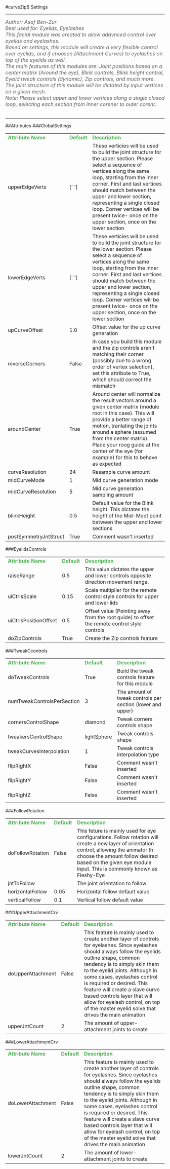 <body>
#curveZipB Settings
<hr width = 100%>
<font color = #5f5f5f size = 3pt>
<i>
Author: Asaf Ben-Zur <br>
Best used for: Eyelids, Eyelashes <br>
This facial module was created to allow adavnced control over eyelids and eyelashes. <br>
Based on settings, this module will create a very flexible control over eyelids, and if choosen (Attachment Curves) to eyelashes on top of the eyelids as well. <br>
The main features of this modules are: Joint positions based on a center matrix (Around the eye), Blink controls, Blink height control, Eyelid tweak controls (dynamic), Zip controls, and much more. <br>
The joint structure of this module will be dictated by input vertices on a given mesh. <br>
Note: Please select upper and lower vertices along a single closed loop, selecting each section from inner corener to outer corenr. <br>
</i>
<br>
</font>
<hr width = 100%>
##Attributes
</table></font>
###GlobalSettings
<table><tr><td><b><font size = 3pt color = #4caf50>Attribute Name</td><td><font color = #4caf50><b>Default</td><td><font color = #4caf50><b>Description</td></tr>
<tr><td>upperEdgeVerts</td>
<td>[' ']</td>
<td>These verticies will be used to build the joint structure for the upper section. Please select a sequence of vertices along the same loop, starting from the inner corner. First and last vertices should match between the upper and lower section, representing a single closed loop. Corner vertices will be present twice- once on the upper section, once on the lower section</td></tr>
<tr><td>lowerEdgeVerts</td>
<td>[' ']</td>
<td>These verticies will be used to build the joint structure for the lower section. Please select a sequence of vertices along the same loop, starting from the inner corner. First and last vertices should match between the upper and lower section, representing a single closed loop. Corner vertices will be present twice- once on the upper section, once on the lower section</td></tr>
<tr><td>upCurveOffset</td>
<td>1.0</td>
<td>Offset value for the up curve generation</td></tr>
<tr><td>reverseCorners</td>
<td>False</td>
<td>In case you build this module and the zip controls aren't matching their corner (possibly due to a wrong order of vertex selection), set this attribute to True, which should correct the mismatch</td></tr>
<tr><td>aroundCenter</td>
<td>True</td>
<td>Around center will normalize the result vectors around a given center matrix (module root in this case). This will provide a better range of motion, tranlating the joints around a sphere (assumed from the center matrix). Place your roog guide at the center of the eye (for example) for this to behave as expected</td></tr>
<tr><td>curveResolution</td>
<td>24</td>
<td>Resample curve amount</td></tr>
<tr><td>midCurveMode</td>
<td>1</td>
<td>Mid curve generation mode</td></tr>
<tr><td>midCurveResolution</td>
<td>5</td>
<td>Mid curve generation sampling amount</td></tr>
<tr><td>blinkHeight</td>
<td>0.5</td>
<td>Default value for the Blink height. This dictates the height of the Mid-Meet point between the upper and lower sections</td></tr>
<tr><td>postSymmetryJntStruct</td>
<td>True</td>
<td>Comment wasn't inserted</td></tr>
</table></font>
###EyelidsControls
<table><tr><td><b><font size = 3pt color = #4caf50>Attribute Name</td><td><font color = #4caf50><b>Default</td><td><font color = #4caf50><b>Description</td></tr>
<tr><td>raiseRange</td>
<td>0.5</td>
<td>This value dictates the upper and lower controls opposite direction movement range.</td></tr>
<tr><td>uiCtrlsScale</td>
<td>0.15</td>
<td>Scale multiplier for the remote control style controls for upper and lower lids</td></tr>
<tr><td>uiCtrlsPositionOffset</td>
<td>0.5</td>
<td>Offset value (Pointing away from the root guide) to offset the remote control style controls</td></tr>
<tr><td>doZipControls</td>
<td>True</td>
<td>Create the Zip controls feature</td></tr>
</table></font>
###TweakCcontrols
<table><tr><td><b><font size = 3pt color = #4caf50>Attribute Name</td><td><font color = #4caf50><b>Default</td><td><font color = #4caf50><b>Description</td></tr>
<tr><td>doTweakControls</td>
<td>True</td>
<td>Build the tweak controls feature for this module</td></tr>
<tr><td>numTweakControlsPerSection</td>
<td>3</td>
<td>The amount of tweak controls per section (lower and upper)</td></tr>
<tr><td>cornersControlShape</td>
<td>diamond</td>
<td>Tweak corners controls shape</td></tr>
<tr><td>tweakersControlShape</td>
<td>lightSphere</td>
<td>Tweak controls shape</td></tr>
<tr><td>tweakCurvesInterpolation</td>
<td>1</td>
<td>Tweak controls interpolation type</td></tr>
<tr><td>flipRightX</td>
<td>False</td>
<td>Comment wasn't inserted</td></tr>
<tr><td>flipRightY</td>
<td>False</td>
<td>Comment wasn't inserted</td></tr>
<tr><td>flipRightZ</td>
<td>False</td>
<td>Comment wasn't inserted</td></tr>
</table></font>
###FollowRotation
<table><tr><td><b><font size = 3pt color = #4caf50>Attribute Name</td><td><font color = #4caf50><b>Default</td><td><font color = #4caf50><b>Description</td></tr>
<tr><td>doFollowRotation</td>
<td>False</td>
<td>This feture is mainly used for eye configurations. Follow rotation will create a new layer of orientation control, allowing the animator th choose the amount follow desired based on the given eye module input. This is commonly known as Fleshy-Eye</td></tr>
<tr><td>jntToFollow</td>
<td></td>
<td>The joint orientation to follow</td></tr>
<tr><td>horizontalFollow</td>
<td>0.05</td>
<td>Horizontal follow default value</td></tr>
<tr><td>verticalFollow</td>
<td>0.1</td>
<td>Vertical follow default value</td></tr>
</table></font>
###UpperAttachmentCrv
<table><tr><td><b><font size = 3pt color = #4caf50>Attribute Name</td><td><font color = #4caf50><b>Default</td><td><font color = #4caf50><b>Description</td></tr>
<tr><td>doUpperAttachment</td>
<td>False</td>
<td>This feature is mainly used to create another layer of controls for eyelashes. Since eyelashes should always follow the eyelids outline shape, common tendency is to simply skin them to the eyelid joints. Although in some cases, eyelashes control is required or desired. This feature will create a slave curve based controls layer that will allow for eyelash control, on top of the master eyelid solve that drives the main animation</td></tr>
<tr><td>upperJntCount</td>
<td>2</td>
<td>The amount of upper-attachment joints to create</td></tr>
</table></font>
###LowerAttachmentCrv
<table><tr><td><b><font size = 3pt color = #4caf50>Attribute Name</td><td><font color = #4caf50><b>Default</td><td><font color = #4caf50><b>Description</td></tr>
<tr><td>doLowerAttachment</td>
<td>False</td>
<td>This feature is mainly used to create another layer of controls for eyelashes. Since eyelashes should always follow the eyelids outline shape, common tendency is to simply skin them to the eyelid joints. Although in some cases, eyelashes control is required or desired. This feature will create a slave curve based controls layer that will allow for eyelash control, on top of the master eyelid solve that drives the main animation</td></tr>
<tr><td>lowerJntCount</td>
<td>2</td>
<td>The amount of lower-attachment joints to create</td></tr>
</table></font>

